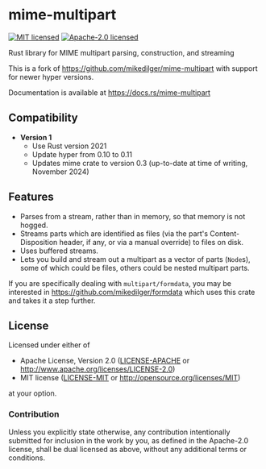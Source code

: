 # mime-multipart

[![MIT licensed](https://img.shields.io/badge/license-MIT-blue.svg)](./LICENSE-MIT)
[![Apache-2.0 licensed](https://img.shields.io/badge/license-APACHE2-blue.svg)](./LICENSE-APACHE)

Rust library for MIME multipart parsing, construction, and streaming

This is a fork of https://github.com/mikedilger/mime-multipart with support for newer hyper versions.

Documentation is available at https://docs.rs/mime-multipart

## Compatibility

* **Version 1**
  * Use Rust version 2021
  * Update hyper from 0.10 to 0.11
  * Updates mime crate to version 0.3 (up-to-date at time of writing, November 2024)

## Features

* Parses from a stream, rather than in memory, so that memory is not hogged.
* Streams parts which are identified as files (via the part's Content-Disposition header,
  if any, or via a manual override) to files on disk.
* Uses buffered streams.
* Lets you build and stream out a multipart as a vector of parts (`Node`s), some of which
  could be files, others could be nested multipart parts.

If you are specifically dealing with `multipart/formdata`, you may be interested in
https://github.com/mikedilger/formdata which uses this crate and takes it a step
further.

## License

Licensed under either of

* Apache License, Version 2.0
  ([LICENSE-APACHE](LICENSE-APACHE)
  or http://www.apache.org/licenses/LICENSE-2.0)
* MIT license
  ([LICENSE-MIT](LICENSE-MIT) or http://opensource.org/licenses/MIT)

at your option.

### Contribution

Unless you explicitly state otherwise, any contribution intentionally submitted
for inclusion in the work by you, as defined in the Apache-2.0 license, shall
be dual licensed as above, without any additional terms or conditions.
